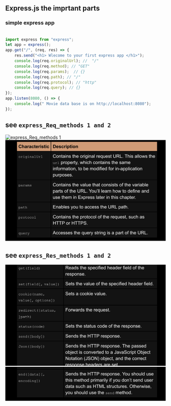 ##  Express.js the imprtant parts

### simple express app

```js

import express from "express";
let app = express();
app.get("/", (req, res) => {
	res.send("<h1> Wlecome to your first express app </h1>");
	console.log(req.originalUrl); //  "/"
	console.log(req.method); // "GET"
	console.log(req.params);  // {}
	console.log(req.path); // "/"
	console.log(req.protocol); // "http"
	console.log(req.query); // {}
});
app.listen(8080, () => {
	console.log(" Movie data base is on http://localhost:8080");
});

```
## see `express_Req_methods 1 and 2`

![express_Req_methods 1](./express_Req_methods1.png)
![express_Req_methods 2](./express_Req_methods2.png)

## see `express_Res_methods 1 and 2`

![express_Res_methods 1](./express_Res_methods1.png)
![express_Res_methods 2](./express_Res_methods2.png)






